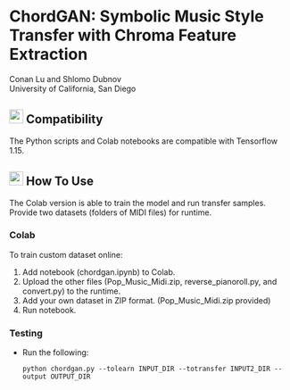# ChordGAN: Symbolic Music Style Transfer with Chroma Feature Extraction
Conan Lu and Shlomo Dubnov  
University of California, San Diego





## <img src="https://upload.wikimedia.org/wikipedia/commons/thumb/2/2d/Tensorflow_logo.svg/1000px-Tensorflow_logo.svg.png" width="25"/> Compatibility
The Python scripts and Colab notebooks are compatible with Tensorflow 1.15.  


## <img src="https://upload.wikimedia.org/wikipedia/commons/thumb/2/2d/Tensorflow_logo.svg/1000px-Tensorflow_logo.svg.png" width="25"/> How To Use
The Colab version is able to train the model and run transfer samples. Provide two datasets (folders of MIDI files) for runtime.

### Colab
To train custom dataset online:  
1. Add notebook (chordgan.ipynb) to Colab.  
2. Upload the other files (Pop_Music_Midi.zip, reverse_pianoroll.py, and convert.py) to the runtime.  
3. Add your own dataset in ZIP format. (Pop_Music_Midi.zip provided)  
4. Run notebook.


### Testing
* Run the following:
    ```Shell
    python chordgan.py --tolearn INPUT_DIR --totransfer INPUT2_DIR --output OUTPUT_DIR
    ```
